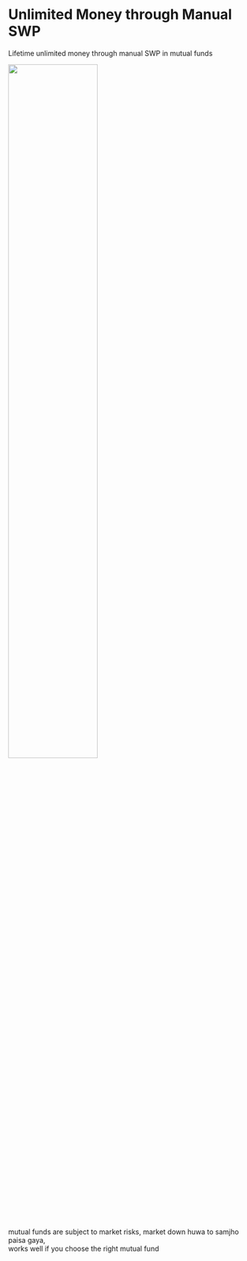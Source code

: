 # Unlimited Money through Manual SWP
Lifetime unlimited money through manual SWP in mutual funds

<img src="https://user-images.githubusercontent.com/298479/211427372-1c588820-b3f3-4d67-ad82-82f03304151a.png" width="60%"/>

mutual funds are subject to market risks, market down huwa to samjho paisa gaya,<br/>
works well if you choose the right mutual fund
